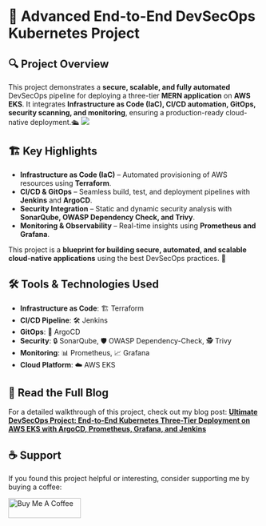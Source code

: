 # 🚀 Advanced End-to-End DevSecOps Kubernetes Project  

## 🔍 Project Overview  
This project demonstrates a **secure, scalable, and fully automated** DevSecOps pipeline for deploying a three-tier **MERN application** on **AWS EKS**. It integrates **Infrastructure as Code (IaC), CI/CD automation, GitOps, security scanning, and monitoring**, ensuring a production-ready cloud-native deployment.🛳️ 
![](devsecops-in-action.jpg)

## 🏗️ Key Highlights  
- **Infrastructure as Code (IaC)** – Automated provisioning of AWS resources using **Terraform**.  
- **CI/CD & GitOps** – Seamless build, test, and deployment pipelines with **Jenkins** and **ArgoCD**.  
- **Security Integration** – Static and dynamic security analysis with **SonarQube, OWASP Dependency Check, and Trivy**.  
- **Monitoring & Observability** – Real-time insights using **Prometheus and Grafana**.  

This project is a **blueprint for building secure, automated, and scalable cloud-native applications** using the best DevSecOps practices. 🚀

## 🛠️ **Tools & Technologies Used**  
- **Infrastructure as Code**: 🏗️ Terraform  
- **CI/CD Pipeline**: 🛠️ Jenkins  
- **GitOps**: 🚀 ArgoCD  
- **Security**: 🔒 SonarQube, 🛡️ OWASP Dependency-Check, 🕵️ Trivy  
- **Monitoring**: 📊 Prometheus, 📈 Grafana  
- **Cloud Platform**: ☁️ AWS EKS

## 📖 Read the Full Blog  
For a detailed walkthrough of this project, check out my blog post: [**Ultimate DevSecOps Project: End-to-End Kubernetes Three-Tier Deployment on AWS EKS with ArgoCD, Prometheus, Grafana, and Jenkins**](https://itspraduman.hashnode.dev/ultimate-devsecops-project-end-to-end-kubernetes-three-tier-deployment-on-aws-eks-with-argocd-prometheus-grafana-and-jenkins)   

## ☕ Support

If you found this project helpful or interesting, consider supporting me by buying a coffee:

<a href="https://www.buymeacoffee.com/praduman" target="_blank">
  <img src="https://cdn.buymeacoffee.com/buttons/v2/default-yellow.png" alt="Buy Me A Coffee" style="height: 40px !important; width: 145px !important;">
</a>
